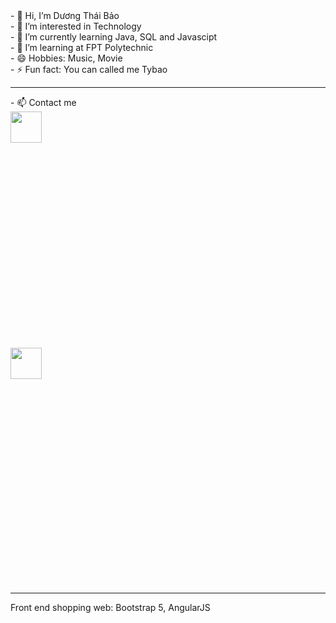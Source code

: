 <html>
<div>
- 👋 Hi, I’m Dương Thái Bảo <br>
- 👀 I’m interested in Technology  <br>
- 🌱 I’m currently learning Java, SQL and Javascipt  <br>
- 🏫 I’m learning at FPT Polytechnic  <br>
- 😄 Hobbies: Music, Movie  <br>
- ⚡ Fun fact: You can called me Tybao  <br>
</div>

<hr>
  - 📫 Contact me
<div style="width:100%;height:0;padding-bottom:75%;position:relative;">

  <a href="https://www.facebook.com/profile.php?id=100034629843166">
  <img src="https://media.giphy.com/media/v1.Y2lkPTc5MGI3NjExeHduazUwYWFsajZnMmMybGFxdnR6ZTVyc25xMTVseXExbXZrcW8ydCZlcD12MV9pbnRlcm5hbF9naWZfYnlfaWQmY3Q9Zw/ijEiXYEo9DBxm/giphy.gif" width="50px" height="50px"></img>
  <a/>
</div>
    <div style="width:100%;height:0;padding-bottom:75%;position:relative;">

  <a href="https://www.facebook.com/profile.php?id=100034629843166">
  <img src="https://i.giphy.com/media/v1.Y2lkPTc5MGI3NjExMHg4Zmgyejl2cHM3ajNmdWNjcG5nd3k3MXN6OGk3bTl6azZtYm15NCZlcD12MV9pbnRlcm5hbF9naWZfYnlfaWQmY3Q9Zw/ZFQpS0Pp3FW638MSf6/giphy.gif" width="50px" height="50px"></img>
  <a/>
</div>
<hr>
<div>
  Front end shopping web: Bootstrap 5, AngularJS
</div>


<html/>
